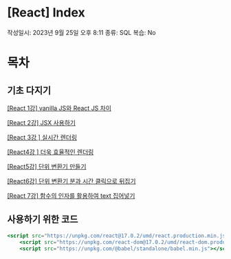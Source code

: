 # [React] Index

작성일시: 2023년 9월 25일 오후 8:11
종류: SQL
복습: No

# 목차

## 기초 다지기

[[React 1강] vanilla JS와 React JS 차이](https://www.notion.so/React-1-vanilla-JS-React-JS-6b167923de1341748407fb74eb2a9d7a?pvs=21) 

[[React 2강] JSX 사용하기](https://www.notion.so/React-2-JSX-9b1b9610777549e69e4a67b313937780?pvs=21) 

[[React 3강 ] 실시간 렌더링](https://www.notion.so/React-3-9e07e362dcb147208ed203f209e6e1fb?pvs=21) 

[[React4강 ] 더욱 효율적인 렌더링](https://www.notion.so/React4-47e21a2ac7174501a0768ccd7bca7948?pvs=21) 

[[React5강] 단위 변환기 만들기](https://www.notion.so/React5-89965773a425404a8a5a2cfd50f8ab00?pvs=21) 

[[React6강] 단위 변환기 분과 시간 클릭으로 뒤집기](https://www.notion.so/React6-9ed4f16e06a14a2d8cbf49461e35acad?pvs=21) 

[[React 7강] 함수의 인자를 활용하여 text 집어넣기](https://bitter-gambler-dbe.notion.site/React-7-text-e32468c782fc4d3aab08a8e4819196c5?pvs=4)

## 사용하기 위한 코드

```jsx
<script src="https://unpkg.com/react@17.0.2/umd/react.production.min.js"></script>
    <script src="https://unpkg.com/react-dom@17.0.2/umd/react-dom.production.min.js"></script>
    <script src="https://unpkg.com/@babel/standalone/babel.min.js"></script>
```